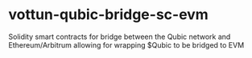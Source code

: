 # vottun-qubic-bridge-sc-evm
Solidity smart contracts for bridge between the Qubic network and Ethereum/Arbitrum allowing for wrapping $Qubic to be bridged to EVM
